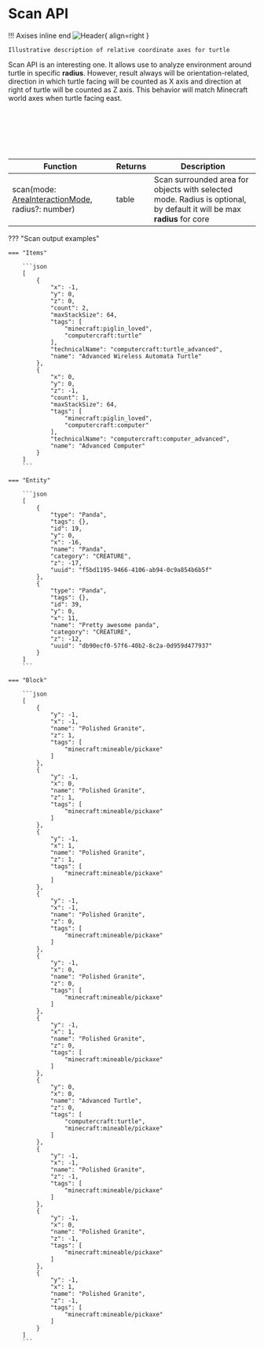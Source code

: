 # Scan API

!!! Axises inline end
    ![Header](../images/turtle_coordinates.png){ align=right }

    Illustrative description of relative coordinate axes for turtle

Scan API is an interesting one. It allows use to analyze environment around turtle in specific **radius**. However, result always will be orientation-related, direction in which turtle facing will be counted as X axis and direction at right of turtle will be counted as Z axis. This behavior will match Minecraft world axes when turtle facing east.

<br/><br/><br/><br/><br/>

| Function                                         | Returns | Description                                                                                                     |
|--------------------------------------------------|---------|-----------------------------------------------------------------------------------------------------------------|
| scan(mode: [AreaInteractionMode](./introduction.md#area-interaction-mode), radius?: number) | table   | Scan surrounded area for objects with selected mode. Radius is optional, by default it will be max **radius** for core |

??? "Scan output examples"

    === "Items"

        ```json
        [
            {
                "x": -1,
                "y": 0,
                "z": 0,
                "count": 2,
                "maxStackSize": 64,
                "tags": [
                    "minecraft:piglin_loved",
                    "computercraft:turtle"
                ],
                "technicalName": "computercraft:turtle_advanced",
                "name": "Advanced Wireless Automata Turtle"
            },
            {
                "x": 0,
                "y": 0,
                "z": -1,
                "count": 1,
                "maxStackSize": 64,
                "tags": [
                    "minecraft:piglin_loved",
                    "computercraft:computer"
                ],
                "technicalName": "computercraft:computer_advanced",
                "name": "Advanced Computer"
            }
        ]
        ```

    === "Entity"

        ```json
        [
            {
                "type": "Panda",
                "tags": {},
                "id": 19,
                "y": 0,
                "x": -16,
                "name": "Panda",
                "category": "CREATURE",
                "z": -17,
                "uuid": "f5bd1195-9466-4106-ab94-0c9a854b6b5f"
            },
            {
                "type": "Panda",
                "tags": {},
                "id": 39,
                "y": 0,
                "x": 11,
                "name": "Pretty awesome panda",
                "category": "CREATURE",
                "z": -12,
                "uuid": "db90ecf0-57f6-40b2-8c2a-0d959d477937"
            }
        ]
        ```

    === "Block"

        ```json
        [
            {
                "y": -1,
                "x": -1,
                "name": "Polished Granite",
                "z": 1,
                "tags": [
                    "minecraft:mineable/pickaxe"
                ]
            },
            {
                "y": -1,
                "x": 0,
                "name": "Polished Granite",
                "z": 1,
                "tags": [
                    "minecraft:mineable/pickaxe"
                ]
            },
            {
                "y": -1,
                "x": 1,
                "name": "Polished Granite",
                "z": 1,
                "tags": [
                    "minecraft:mineable/pickaxe"
                ]
            },
            {
                "y": -1,
                "x": -1,
                "name": "Polished Granite",
                "z": 0,
                "tags": [
                    "minecraft:mineable/pickaxe"
                ]
            },
            {
                "y": -1,
                "x": 0,
                "name": "Polished Granite",
                "z": 0,
                "tags": [
                    "minecraft:mineable/pickaxe"
                ]
            },
            {
                "y": -1,
                "x": 1,
                "name": "Polished Granite",
                "z": 0,
                "tags": [
                    "minecraft:mineable/pickaxe"
                ]
            },
            {
                "y": 0,
                "x": 0,
                "name": "Advanced Turtle",
                "z": 0,
                "tags": [
                    "computercraft:turtle",
                    "minecraft:mineable/pickaxe"
                ]
            },
            {
                "y": -1,
                "x": -1,
                "name": "Polished Granite",
                "z": -1,
                "tags": [
                    "minecraft:mineable/pickaxe"
                ]
            },
            {
                "y": -1,
                "x": 0,
                "name": "Polished Granite",
                "z": -1,
                "tags": [
                    "minecraft:mineable/pickaxe"
                ]
            },
            {
                "y": -1,
                "x": 1,
                "name": "Polished Granite",
                "z": -1,
                "tags": [
                    "minecraft:mineable/pickaxe"
                ]
            }
        ]
        ```

